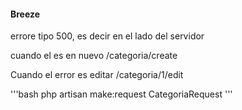 #### Breeze
 errore tipo 500, es decir en el lado del servidor

 cuando el es en nuevo 
 /categoria/create

 Cuando el error es editar
 /categoria/1/edit

'''bash
    php artisan make:request CategoriaRequest
'''